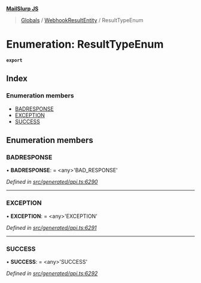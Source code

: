 **[MailSlurp JS](../README.md)**

> [Globals](../README.md) / [WebhookResultEntity](../modules/webhookresultentity.md) / ResultTypeEnum

# Enumeration: ResultTypeEnum

**`export`** 

## Index

### Enumeration members

* [BADRESPONSE](webhookresultentity.resulttypeenum.md#badresponse)
* [EXCEPTION](webhookresultentity.resulttypeenum.md#exception)
* [SUCCESS](webhookresultentity.resulttypeenum.md#success)

## Enumeration members

### BADRESPONSE

•  **BADRESPONSE**:  = \<any>'BAD\_RESPONSE'

*Defined in [src/generated/api.ts:6290](https://github.com/mailslurp/mailslurp-client/blob/730b817/src/generated/api.ts#L6290)*

___

### EXCEPTION

•  **EXCEPTION**:  = \<any>'EXCEPTION'

*Defined in [src/generated/api.ts:6291](https://github.com/mailslurp/mailslurp-client/blob/730b817/src/generated/api.ts#L6291)*

___

### SUCCESS

•  **SUCCESS**:  = \<any>'SUCCESS'

*Defined in [src/generated/api.ts:6292](https://github.com/mailslurp/mailslurp-client/blob/730b817/src/generated/api.ts#L6292)*
